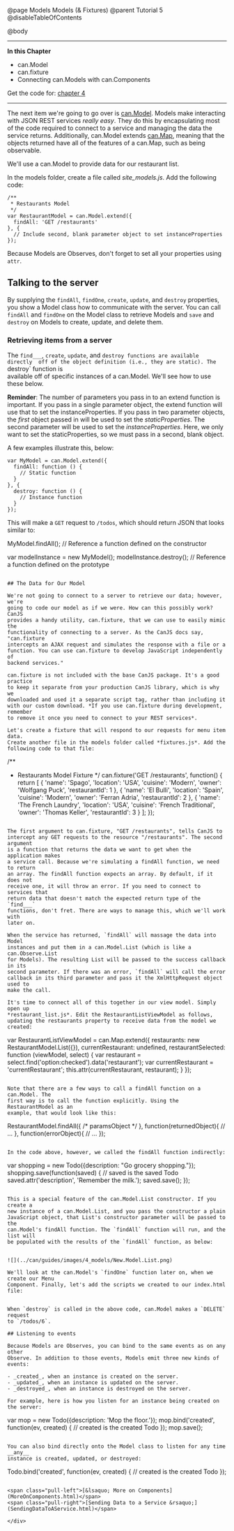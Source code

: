 @page Models Models (& Fixtures)
@parent Tutorial 5
@disableTableOfContents

@body

<div class="getting-started">

- - - -
**In this Chapter**
 - can.Model
 - can.fixture
 - Connecting can.Models with can.Components

Get the code for: [chapter 4](https://github.com/bitovi/canjs/blob/guides-overhaul/guides/examples/PlaceMyOrder/ch-4_canjs-getting-started.zip?raw=true)

- - -

The next item we're going to go over is [can.Model](../docs/can.Model.html). Models make interacting
with JSON REST services *really easy*. They do this by encapsulating most of
the code required to connect to a service and managing the data the service
returns. Additionally, can.Model extends [can.Map](../docs/can.Map.html), meaning that the objects
returned have all of the features of a can.Map, such as being observable.

We'll use a can.Model to provide data for our restaurant list.

In the models folder, create a file called *site_models.js*. Add the
following code:

```
/**
 * Restaurants Model
 */
var RestaurantModel = can.Model.extend({
  findAll: 'GET /restaurants'
}, {
  // Include second, blank parameter object to set instanceProperties
});
```

Because Models are Observes, don't forget to set all your properties using `attr`.

## Talking to the server

By supplying the `findAll`, `findOne`, `create`, `update`, and `destroy`
properties, you show a Model class how to communicate with the server. You can
call `findAll` and `findOne` on the Model class to retrieve Models and `save`
and `destroy` on Models to create, update, and delete them.

### Retrieving items from a server

The `find___`, `create`, `update`, and `destroy functions are available directly 
off of the object definition (i.e., they are static). The `destroy` function is  
available off of specific instances of a can.Model. We'll see how to 
use these below.

**Reminder**: The number of parameters you pass in to an extend function is
important. If you pass in a single parameter object, the extend function will
use that to set the instanceProperties. If you pass in two parameter
objects, the *first* object passed in will be used to set the
*staticProperties*. The second parameter will be used to set the
*instanceProperties*. Here, we only want to set the staticProperties, so we
must pass in a second, blank object.

A few examples illustrate this, below:

```
var MyModel = can.Model.extend({
  findAll: function () {
    // Static function
  }
}, {
  destroy: function () {
    // Instance function
  }
});
```

This will make a `GET` request to `/todos`, which should return JSON that looks
similar to:

MyModel.findAll(); // Reference a function defined on the constructor

var modelInstance = new MyModel();
modelInstance.destroy(); // Reference a function defined on the prototype
```

## The Data for Our Model

We're not going to connect to a server to retrieve our data; however, we're
going to code our model as if we were. How can this possibly work? CanJS
provides a handy utility, can.fixture, that we can use to easily mimic the
functionality of connecting to a server. As the CanJS docs say, "can.fixture
intercepts an AJAX request and simulates the response with a file or a
function. You can use can.fixture to develop JavaScript independently of
backend services."

can.fixture is not included with the base CanJS package. It's a good practice
to keep it separate from your production CanJS library, which is why we
downloaded and used it a separate script tag, rather than including it
with our custom download. *If you use can.fixture during development, remember
to remove it once you need to connect to your REST services*.

Let's create a fixture that will respond to our requests for menu item data.
Create another file in the models folder called *fixtures.js*. Add the
following code to that file:

```
/**
 * Restaurants Model Fixture
 */
can.fixture('GET /restaurants', function() {
  return [
    {
      'name': 'Spago',
      'location': 'USA',
      'cuisine': 'Modern',
      'owner': 'Wolfgang Puck',
      'restaurantId': 1
    },
    {
      'name': 'El Bulli',
      'location': 'Spain',
      'cuisine': 'Modern',
      'owner': 'Ferran Adria',
      'restaurantId': 2
    },
    {
      'name': 'The French Laundry',
      'location': 'USA',
      'cuisine': 'French Traditional',
      'owner': 'Thomas Keller',
      'restaurantId': 3
    }
  ];
});
```

The first argument to can.fixture, "GET /restaurants", tells CanJS to
intercept any GET requests to the resource "/restaurants". The second argument
is a function that returns the data we want to get when the application makes
a service call. Because we're simulating a findAll function, we need to return
an array. The findAll function expects an array. By default, if it does not
receive one, it will throw an error. If you need to connect to services that
return data that doesn't match the expected return type of the `find___`
functions, don't fret. There are ways to manage this, which we'll work with
later on.

When the service has returned, `findAll` will massage the data into Model
instances and put them in a can.Model.List (which is like a can.Observe.List
for Models). The resulting List will be passed to the success callback in its
second parameter. If there was an error, `findAll` will call the error
callback in its third parameter and pass it the XmlHttpRequest object used to
make the call.

It's time to connect all of this together in our view model. Simply open up
*restaurant_list.js*. Edit the RestaurantListViewModel as follows,
updating the restaurants property to receive data from the model we created:

```
var RestaurantListViewModel = can.Map.extend({
  restaurants: new RestaurantModel.List({}),
  currentRestaurant: undefined,
  restaurantSelected: function (viewModel, select) {
    var restaurant = select.find('option:checked').data('restaurant');
    var currentRestaurant = 'currentRestaurant';
    this.attr(currentRestaurant, restaurant);
  }
});
```

Note that there are a few ways to call a findAll function on a can.Model. The
first way is to call the function explicitly. Using the RestaurantModel as an
example, that would look like this:

```
RestaurantModel.findAll({ /* paramsObject */ },
  function(returnedObject){
    // ...
  },
  function(errorObject){
    // ...
  });
```

In the code above, however, we called the findAll function indirectly:

```
var shopping = new Todo({description: "Go grocery shopping."});
shopping.save(function(saved) {
	// saved is the saved Todo
	saved.attr('description', 'Remember the milk.');
	saved.save();
});
```

This is a special feature of the can.Model.List constructor. If you create a
new instance of a can.Model.List, and you pass the constructor a plain
JavaScript object, that List's constructor parameter will be passed to the
can.Model's findAll function. The `findAll` function will run, and the list will
be populated with the results of the `findAll` function, as below:


![](../can/guides/images/4_models/New.Model.List.png)

We'll look at the can.Model's `findOne` function later on, when we create our Menu
Component. Finally, let's add the scripts we created to our index.html file:

```
<script src="libs/jquery.js"></script>
<script src="libs/can.custom.js"></script>
<script src="libs/can.fixture.js"></script>
<!--Begin add-->
<script src="models/fixtures.js"></script>
<script src="models/site_models.js"></script>
<!--End add-->
<script src="components/restaurant_list/restaurant_list.js"></script>
<script src="app.js"></script>
```

When `destroy` is called in the above code, can.Model makes a `DELETE` request
to `/todos/6`.

## Listening to events

Because Models are Observes, you can bind to the same events as on any other
Observe. In addition to those events, Models emit three new kinds of events:

- _created_, when an instance is created on the server.
- _updated_, when an instance is updated on the server.
- _destroyed_, when an instance is destroyed on the server.

For example, here is how you listen for an instance being created on the server:

```
var mop = new Todo({description: 'Mop the floor.'});
mop.bind('created', function(ev, created) {
	// created is the created Todo
});
mop.save();
```

You can also bind directly onto the Model class to listen for any time __any__
instance is created, updated, or destroyed:

```
Todo.bind('created', function(ev, created) {
	// created is the created Todo
});
```

<span class="pull-left">[&lsaquo; More on Components](MoreOnComponents.html)</span>
<span class="pull-right">[Sending Data to a Service &rsaquo;](SendingDataToAService.html)</span>

</div>
